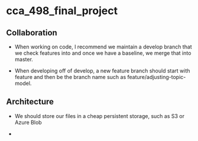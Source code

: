# cca_498_final_project

## Collaboration

* When working on code, I recommend we maintain a develop branch that we check features into and once we have a baseline, we merge that into master.

* When developing off of develop, a new feature branch should start with feature and then be the branch name such as feature/adjusting-topic-model.

## Architecture

* We should store our files in a cheap persistent storage, such as S3 or Azure Blob

* 